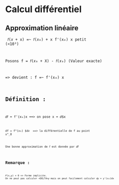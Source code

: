 # Calcul différentiel

## Approximation linéaire 

<code> 𝑓(𝑥 + <DELTA>x) =~ 𝑓(𝑥₀) + <DELTA>x f'(x₀) <DELTA>x petit (<10³) <ecode>

Posons <DELTA>f = 𝑓(𝑥₀ + <DELTA>X) - 𝑓(𝑥₀) (Valeur exacte)

=> devient : <DELTA>f =~ f'(x₀) <DELTA>x

## Définition :
<code>𝑑𝑓 = f'(x₀)<DELTA>x<ecode>
	==> on pose <DELTA>x = 𝑑$x

<code>df = f^(x₀) $d𝑥  <ecode>
	==> la différentielle de f au point x^_0

Une bonne approximation de <DELTA>𝑓 est donnée par 𝑑𝑓

## Remarque :
	𝐹(x,y) = 0 => Forme implicite.
	On ne peut pas calculer <DELTA>𝑦 mais on peut facilement calculer 𝑑𝑦 = y'(x₀)dx

